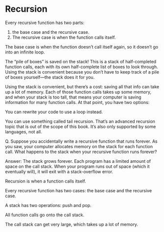 # Recursion
Every recursive function has two parts: 
1. the base case and the recursive case. 
2. The recursive case is when the function calls itself. 

The base case is when the function doesn’t call itself again, so it doesn’t go into an infinite loop.


The “pile of boxes” is saved on the stack! 
This is a stack of half-completed function calls, each with its own half-complete list of boxes to look through. 
Using the stack is convenient because you don’t have to keep track of a pile of boxes yourself—the stack does it for you.

Using the stack is convenient, but there’s a cost: saving all that info can take up a lot of memory. 
Each of those function calls takes up some memory, 
and when your stack is too tall, that means your computer is saving information for many function calls. 
At that point, you have two options:

You can rewrite your code to use a loop instead.

You can use something called tail recursion. That’s an advanced recursion topic that is out of the scope of this book. 
It’s also only supported by some languages, not all.



Q.  Suppose you accidentally write a recursive function that runs forever. As you saw, your computer allocates memory 
on the stack for each function call. What happens to the stack when your recursive function runs forever?

Answer: The stack grows forever. Each program has a limited amount of space on the call stack. 
When your program runs out of space (which it eventually will), it will exit with a stack-overflow error.


Recursion is when a function calls itself.

Every recursive function has two cases: the base case and the recursive case.

A stack has two operations: push and pop.

All function calls go onto the call stack.

The call stack can get very large, which takes up a lot of memory.